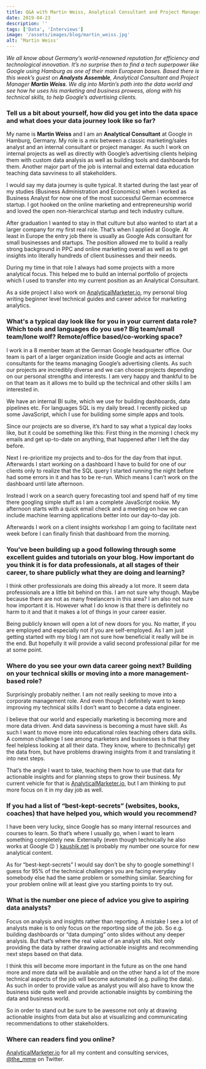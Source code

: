 ```yaml
---
title: Q&A with Martin Weiss, Analytical Consultant and Project Manager
date: 2019-04-23
description: ''
tags: ['Data', 'Interviews']
image: '/assets/images/blog/martin_weiss.jpg'
alt: ‘Martin Weiss'
---
```

_We all know about Germany&#8217;s world-renowned reputation for efficiency and technological innovation. It&#8217;s no surprise then to find a tech superpower like Google using Hamburg as one of their main European bases. Based there is this week&#8217;s guest on **Analysts Assemble**, Analytical Consultant and Project Manager **Martin Weiss**. We dig into Martin&#8217;s path into the data world and see how he uses his marketing and business prowess, along with his technical skills, to help Google&#8217;s advertising clients._

### Tell us a bit about yourself, how did you get into the data space and what does your data journey look like so far?

My name is **Martin Weiss** and I am an **Analytical Consultant** at Google in Hamburg, Germany. My role is a mix between a classic marketing/sales analyst and an internal consultant or project manager. As such I work on internal projects as well as directly with Google&#8217;s advertising clients helping them with custom data analysis as well as building tools and dashboards for them. Another major part of the job is internal and external data education teaching data savviness to all stakeholders.

I would say my data journey is quite typical. It started during the last year of my studies (Business Administration and Economics) when I worked as Business Analyst for now one of the most successful German ecommerce startup. I got hooked on the online marketing and entrepreneurship world and loved the open non-hierarchical startup and tech industry culture.

After graduation I wanted to stay in that culture but also wanted to start at a larger company for my first real role. That&#8217;s when I applied at Google. At least in Europe the entry job there is usually as Google Ads consultant for small businesses and startups. The position allowed me to build a really strong background in PPC and online marketing overall as well as to get insights into literally hundreds of client businesses and their needs.

During my time in that role I always had some projects with a more analytical focus. This helped me to build an internal portfolio of projects which I used to transfer into my current position as an Analytical Consultant.

As a side project I also work on [AnalyticalMarketer.io](http://analyticalmarketer.io), my personal blog writing beginner level technical guides and career advice for marketing analytics.

### What's a typical day look like for you in your current data role? Which tools and languages do you use? Big team/small team/lone wolf? Remote/office based/co-working space?

I work in a 8 member team at the German Google headquarter office. Our team is part of a larger organization inside Google and acts as internal consultants for the teams managing Google&#8217;s advertising clients. As such our projects are incredibly diverse and we can choose projects depending on our personal strengths and interests. I am very happy and thankful to be on that team as it allows me to build up the technical and other skills I am interested in.

We have an internal BI suite, which we use for building dashboards, data pipelines etc. For languages SQL is my daily bread. I recently picked up some JavaScript, which I use for building some simple apps and tools.

Since our projects are so diverse, it&#8217;s hard to say what a typical day looks like, but it could be something like this: First thing in the morning I check my emails and get up-to-date on anything, that happened after I left the day before.

Next I re-prioritize my projects and to-dos for the day from that input. Afterwards I start working on a dashboard I have to build for one of our clients only to realize that the SQL query I started running the night before had some errors in it and has to be re-run. Which means I can&#8217;t work on the dashboard until late afternoon.

Instead I work on a search query forecasting tool and spend half of my time there googling simple stuff as I am a complete JavaScript rookie. My afternoon starts with a quick email check and a meeting on how we can include machine learning applications better into our day-to-day job.

Afterwards I work on a client insights workshop I am going to facilitate next week before I can finally finish that dashboard from the morning.

### You&#8217;ve been building up a good following through some excellent guides and tutorials on your blog. How important do you think it is for data professionals, at all stages of their career, to share publicly what they are doing and learning?

I think other professionals are doing this already a lot more. It seem data professionals are a little bit behind on this. I am not sure why though. Maybe because there are not as many freelancers in this area? I am also not sure how important it is. However what I do know is that there is definitely no harm to it and that it makes a lot of things in your career easier.

Being publicly known will open a lot of new doors for you. No matter, if you are employed and especially not if you are self-employed. As I am just getting started with my blog I am not sure how beneficial it really will be in the end. But hopefully it will provide a valid second professional pillar for me at some point.

### Where do you see your own data career going next? Building on your technical skills or moving into a more management-based role?

Surprisingly probably neither. I am not really seeking to move into a corporate management role. And even though I definitely want to keep improving my technical skills I don&#8217;t want to become a data engineer.

I believe that our world and especially marketing is becoming more and more data driven. And data savviness is becoming a must have skill. As such I want to move more into educational roles teaching others data skills. A common challenge I see among marketers and businesses is that they feel helpless looking at all their data. They know, where to (technically) get the data from, but have problems drawing insights from it and translating it into next steps.

That&#8217;s the angle I want to take, teaching them how to use that data for actionable insights and for planning steps to grow their business. My current vehicle for that is [AnalyticalMarketer.io](http://analyticalmarketer.io), but I am thinking to put more focus on it in my day job as well.

### If you had a list of “best-kept-secrets” (websites, books, coaches) that have helped you, which would you recommend?

I have been very lucky, since Google has so many internal resources and courses to learn. So that&#8217;s where I usually go, when I want to learn something completely new. Externally (even though technically he also works at Google 😉 ) [kaushik.net](https://kaushik.net) is probably my number one source for new analytical content.

As for &#8220;best-kept-secrets&#8221; I would say don&#8217;t be shy to google something! I guess for 95% of the technical challenges you are facing everyday somebody else had the same problem or something similar. Searching for your problem online will at least give you starting points to try out.

### What is the number one piece of advice you give to aspiring data analysts?

Focus on analysis and insights rather than reporting. A mistake I see a lot of analysts make is to only focus on the reporting side of the job. So e.g. building dashboards or &#8220;data dumping&#8221; onto slides without any deeper analysis. But that&#8217;s where the real value of an analyst sits. Not only providing the data by rather drawing actionable insights and recommending next steps based on that data.

I think this will become more important in the future as on the one hand more and more data will be available and on the other hand a lot of the more technical aspects of the job will become automated (e.g. pulling the data). As such in order to provide value as analyst you will also have to know the business side quite well and provide actionable insights by combining the data and business world.

So in order to stand out be sure to be awesome not only at drawing actionable insights from data but also at visualizing and communicating recommendations to other stakeholders.

### Where can readers find you online?

[AnalyticalMarketer.io][1] for all my content and consulting services, [@the_mmw](https://twitter.com/the_mmw) on Twitter.

 [1]: http://AnalyticalMarketer.io